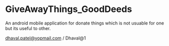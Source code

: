 # GiveAwayThings_GoodDeeds
An android mobile application for donate things which is not usuable for one but its useful to other.

dhaval.patel@yopmail.com / Dhaval@1